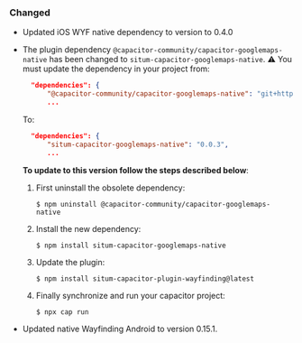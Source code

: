 ### Changed
* Updated iOS WYF native dependency to version to 0.4.0
* The plugin dependency `@capacitor-community/capacitor-googlemaps-native` has been changed to `situm-capacitor-googlemaps-native`.
  :warning: You must update the dependency in your project from:
  ```json
    "dependencies": {
        "@capacitor-community/capacitor-googlemaps-native": "git+https://github.com/situmtech/capacitor-google-maps.git#situm-alpha.0",
        ...
  ```
  To:
  ```json
    "dependencies": {
        "situm-capacitor-googlemaps-native": "0.0.3",
        ...
  ```

  __To update to this version follow the steps described below__:

  1. First uninstall the obsolete dependency:
     ```
     $ npm uninstall @capacitor-community/capacitor-googlemaps-native
     ```
  2. Install the new dependency:
     ```
     $ npm install situm-capacitor-googlemaps-native
     ```
  3. Update the plugin:
     ```
     $ npm install situm-capacitor-plugin-wayfinding@latest
     ```
  4. Finally synchronize and run your capacitor project:
     ```
     $ npx cap run
     ```
* Updated native Wayfinding Android to version 0.15.1.